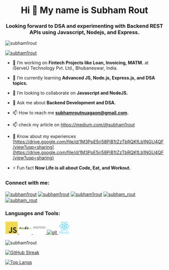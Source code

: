<!---
subham1rout/subham1rout is a ✨ special ✨ repository because its `README.md` (this file) appears on your GitHub profile.
You can click the Preview link to take a look at your changes.
--->
<h1 align="center">Hi 👋 My name is Subham Rout</h1>
<h3 align="center">Looking forward to DSA and experimenting with Backend REST APIs using Javascript, Nodejs, and Express.</h3>

<p align="left"> <img src="https://komarev.com/ghpvc/?username=subham1rout&label=Profile%20views&color=0e75b6&style=flat" alt="subham1rout" /> </p>
<!---
<p align="left"> <a href="https://github.com/ryo-ma/github-profile-trophy"><img src="https://github-profile-trophy.vercel.app/?username=subham1rout" alt="subham1rout" /></a> </p>
--->
<p align="left"> <a href="https://twitter.com/subham1rout" target="blank"><img src="https://img.shields.io/twitter/follow/subham1rout?logo=twitter&style=for-the-badge" alt="subham1rout" /></a> </p>

- 🔭 I’m working on **Fintech Projects like Loan, Invoicing, MATM.** at iServeU Technology Pvt. Ltd., Bhubaneswar, India.

- 🌱 I’m currently learning **Advanced JS, Node.js, Express.js, and DSA topics.**

- 👯 I’m looking to collaborate on **Javascript and NodeJS.**

- 💬 Ask me about **Backend Development and DSA.**

- 📫 How to reach me **subhamroutnuagaon@gmail.com.**

- 📫 check my article on https://medium.com/@subham1rout

- 📄 Know about my experiences [https://drive.google.com/file/d/1M3PpE5ri58PiB1tZzTbRQKfLb1NGU4QF/view?usp=sharing](https://drive.google.com/file/d/1M3PpE5ri58PiB1tZzTbRQKfLb1NGU4QF/view?usp=sharing)

- ⚡ Fun fact **Now Life is all about Code, Eat, and Workout.**

<h3 align="left">Connect with me:</h3>
<p align="left">
<a href="https://twitter.com/subham1rout" target="blank"><img align="center" src="https://raw.githubusercontent.com/rahuldkjain/github-profile-readme-generator/master/src/images/icons/Social/twitter.svg" alt="subham1rout" height="30" width="40" /></a>
<a href="https://linkedin.com/in/subham1rout" target="blank"><img align="center" src="https://raw.githubusercontent.com/rahuldkjain/github-profile-readme-generator/master/src/images/icons/Social/linked-in-alt.svg" alt="subham1rout" height="30" width="40" /></a>
<a href="https://www.leetcode.com/subham1rout" target="blank"><img align="center" src="https://raw.githubusercontent.com/rahuldkjain/github-profile-readme-generator/master/src/images/icons/Social/leet-code.svg" alt="subham1rout" height="30" width="40" /></a>
<a href="https://auth.geeksforgeeks.org/user/subham_rout" target="blank"><img align="center" src="https://raw.githubusercontent.com/rahuldkjain/github-profile-readme-generator/master/src/images/icons/Social/geeks-for-geeks.svg" alt="subham_rout" height="30" width="40" /></a>
<a href="https://medium.com/@subham1rout" target="blank"><img align="center" src="https://raw.githubusercontent.com/rahuldkjain/github-profile-readme-generator/master/src/images/icons/Social/medium.svg" alt="subham_rout" height="30" width="40" /></a>
</p>

<h3 align="left">Languages and Tools:</h3>
<p align="left">
<a href="https://developer.mozilla.org/en-US/docs/Web/JavaScript" target="_blank" rel="noreferrer"> <img src="https://raw.githubusercontent.com/devicons/devicon/master/icons/javascript/javascript-original.svg" alt="javascript" width="40" height="40"/> </a> 
<a href="https://nodejs.org" target="_blank" rel="noreferrer"> <img src="https://raw.githubusercontent.com/devicons/devicon/master/icons/nodejs/nodejs-original-wordmark.svg" alt="nodejs" width="40" height="40"/> </a>
<a href="https://expressjs.com" target="_blank" rel="noreferrer"> <img src="https://raw.githubusercontent.com/devicons/devicon/master/icons/express/express-original-wordmark.svg" alt="express" width="40" height="40"/> </a>
<a href="https://git-scm.com/" target="_blank" rel="noreferrer"> <img src="https://www.vectorlogo.zone/logos/git-scm/git-scm-icon.svg" alt="git" width="40" height="40"/> </a>
<a href="https://reactjs.org/" target="_blank" rel="noreferrer"> <img src="https://raw.githubusercontent.com/devicons/devicon/master/icons/react/react-original-wordmark.svg" alt="react" width="40" height="40"/> </a> </p>

<p><img align="center" src="https://github-readme-stats.vercel.app/api?username=subham1rout&show_icons=true&locale=en" alt="subham1rout" /></p>

[![GitHub Streak](http://github-readme-streak-stats.herokuapp.com?user=subham1rout)](https://git.io/streak-stats)

[![Top Langs](https://github-readme-stats.vercel.app/api/top-langs/?username=subham1rout)](https://github.com/anuraghazra/github-readme-stats)
